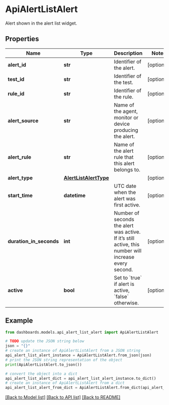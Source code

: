 # ApiAlertListAlert

Alert shown in the alert list widget.

## Properties

Name | Type | Description | Notes
------------ | ------------- | ------------- | -------------
**alert_id** | **str** | Identifier of the alert. | [optional] 
**test_id** | **str** | Identifier of the test. | [optional] 
**rule_id** | **str** | Identifier of the rule. | [optional] 
**alert_source** | **str** | Name of the agent, monitor or device producing the alert. | [optional] 
**alert_rule** | **str** | Name of the alert rule that this alert belongs to. | [optional] 
**alert_type** | [**AlertListAlertType**](AlertListAlertType.md) |  | [optional] 
**start_time** | **datetime** | UTC date when the alert was first active. | [optional] 
**duration_in_seconds** | **int** | Number of seconds the alert was active. If it’s still active, this number will increase every second. | [optional] 
**active** | **bool** | Set to &#x60;true&#x60; if alert is active, &#x60;false&#x60; otherwise. | [optional] 

## Example

```python
from dashboards.models.api_alert_list_alert import ApiAlertListAlert

# TODO update the JSON string below
json = "{}"
# create an instance of ApiAlertListAlert from a JSON string
api_alert_list_alert_instance = ApiAlertListAlert.from_json(json)
# print the JSON string representation of the object
print(ApiAlertListAlert.to_json())

# convert the object into a dict
api_alert_list_alert_dict = api_alert_list_alert_instance.to_dict()
# create an instance of ApiAlertListAlert from a dict
api_alert_list_alert_from_dict = ApiAlertListAlert.from_dict(api_alert_list_alert_dict)
```
[[Back to Model list]](../README.md#documentation-for-models) [[Back to API list]](../README.md#documentation-for-api-endpoints) [[Back to README]](../README.md)


